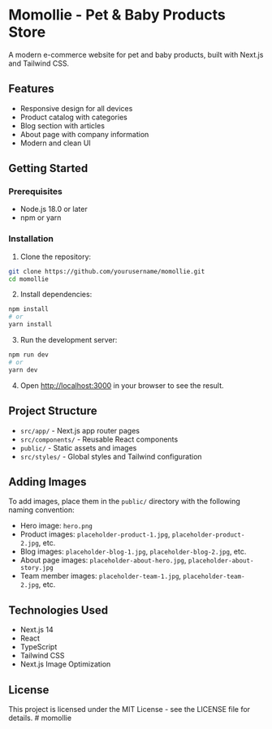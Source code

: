 # Momollie - Pet & Baby Products Store

A modern e-commerce website for pet and baby products, built with Next.js and Tailwind CSS.

## Features

- Responsive design for all devices
- Product catalog with categories
- Blog section with articles
- About page with company information
- Modern and clean UI

## Getting Started

### Prerequisites

- Node.js 18.0 or later
- npm or yarn

### Installation

1. Clone the repository:
```bash
git clone https://github.com/yourusername/momollie.git
cd momollie
```

2. Install dependencies:
```bash
npm install
# or
yarn install
```

3. Run the development server:
```bash
npm run dev
# or
yarn dev
```

4. Open [http://localhost:3000](http://localhost:3000) in your browser to see the result.

## Project Structure

- `src/app/` - Next.js app router pages
- `src/components/` - Reusable React components
- `public/` - Static assets and images
- `src/styles/` - Global styles and Tailwind configuration

## Adding Images

To add images, place them in the `public/` directory with the following naming convention:

- Hero image: `hero.png`
- Product images: `placeholder-product-1.jpg`, `placeholder-product-2.jpg`, etc.
- Blog images: `placeholder-blog-1.jpg`, `placeholder-blog-2.jpg`, etc.
- About page images: `placeholder-about-hero.jpg`, `placeholder-about-story.jpg`
- Team member images: `placeholder-team-1.jpg`, `placeholder-team-2.jpg`, etc.

## Technologies Used

- Next.js 14
- React
- TypeScript
- Tailwind CSS
- Next.js Image Optimization

## License

This project is licensed under the MIT License - see the LICENSE file for details.
#   m o m o l l i e  
 